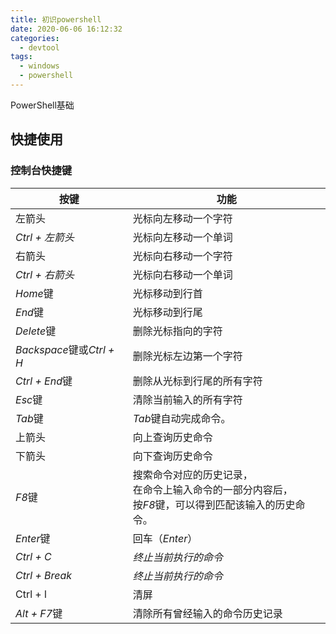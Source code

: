 ```yaml
---
title: 初识powershell
date: 2020-06-06 16:12:32
categories:
  - devtool
tags:
  - windows
  - powershell
---
```


PowerShell基础

<!--more-->

## 快捷使用

### 控制台快捷键

| 按键                      | 功能                                                         |
| ------------------------- | ------------------------------------------------------------ |
| 左箭头                    | 光标向左移动一个字符                                         |
| *Ctrl + 左箭头*           | 光标向左移动一个单词                                         |
| 右箭头                    | 光标向右移动一个字符                                         |
| *Ctrl + 右箭头*           | 光标向右移动一个单词                                         |
| *Home*键                  | 光标移动到行首                                               |
| *End*键                   | 光标移动到行尾                                               |
| *Delete*键                | 删除光标指向的字符                                           |
| *Backspace*键或*Ctrl + H* | 删除光标左边第一个字符                                       |
| *Ctrl + End*键            | 删除从光标到行尾的所有字符                                   |
| *Esc*键                   | 清除当前输入的所有字符                                       |
| *Tab*键                   | *Tab*键自动完成命令。                                        |
| 上箭头                    | 向上查询历史命令                                             |
| 下箭头                    | 向下查询历史命令                                             |
| *F8*键                    | 搜索命令对应的历史记录，<br />在命令上输入命令的一部分内容后，<br />按*F8*键，可以得到匹配该输入的历史命令。 |
| *Enter*键                 | 回车（*Enter*）                                              |
| *Ctrl + C*                | *终止当前执行的命令*                                         |
| *Ctrl + Break*            | *终止当前执行的命令*                                         |
| Ctrl + l                  | 清屏                                                         |
| *Alt + F7*键              | 清除所有曾经输入的命令历史记录                               |